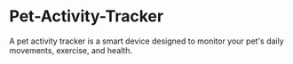 # Pet-Activity-Tracker
A pet activity tracker is a smart device designed to monitor your pet's daily movements, exercise, and health. 
